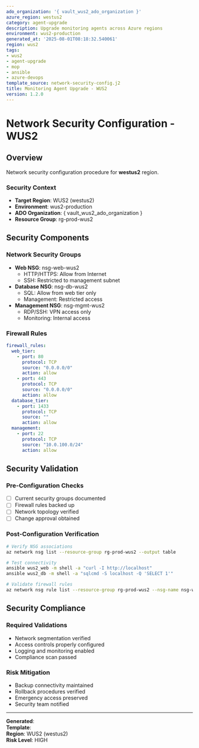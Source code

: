```yaml
---
ado_organization: '{ vault_wus2_ado_organization }'
azure_region: westus2
category: agent-upgrade
description: Upgrade monitoring agents across Azure regions
environment: wus2-production
generated_at: '2025-08-01T08:18:32.540061'
region: wus2
tags:
- wus2
- agent-upgrade
- mop
- ansible
- azure-devops
template_source: network-security-config.j2
title: Monitoring Agent Upgrade - WUS2
version: 1.2.0
---
```



# Network Security Configuration - WUS2

## Overview

Network security configuration procedure for **westus2** region.

### Security Context

- **Target Region**: WUS2 (westus2)
- **Environment**: wus2-production
- **ADO Organization**: { vault_wus2_ado_organization }
- **Resource Group**: rg-prod-wus2

## Security Components

### Network Security Groups
- **Web NSG**: nsg-web-wus2
  - HTTP/HTTPS: Allow from Internet
  - SSH: Restricted to management subnet
- **Database NSG**: nsg-db-wus2
  - SQL: Allow from web tier only
  - Management: Restricted access
- **Management NSG**: nsg-mgmt-wus2
  - RDP/SSH: VPN access only
  - Monitoring: Internal access

### Firewall Rules
```yaml
firewall_rules:
  web_tier:
    - port: 80
      protocol: TCP
      source: "0.0.0.0/0"
      action: allow
    - port: 443
      protocol: TCP
      source: "0.0.0.0/0"
      action: allow
  database_tier:
    - port: 1433
      protocol: TCP
      source: ""
      action: allow
  management:
    - port: 22
      protocol: TCP
      source: "10.0.100.0/24"
      action: allow
```

## Security Validation

### Pre-Configuration Checks
- [ ] Current security groups documented
- [ ] Firewall rules backed up
- [ ] Network topology verified
- [ ] Change approval obtained

### Post-Configuration Verification
```bash
# Verify NSG associations
az network nsg list --resource-group rg-prod-wus2 --output table

# Test connectivity
ansible wus2_web -m shell -a "curl -I http://localhost"
ansible wus2_db -m shell -a "sqlcmd -S localhost -Q 'SELECT 1'"

# Validate firewall rules
az network nsg rule list --resource-group rg-prod-wus2 --nsg-name nsg-web-wus2
```

## Security Compliance

### Required Validations
- Network segmentation verified
- Access controls properly configured
- Logging and monitoring enabled
- Compliance scan passed

### Risk Mitigation
- Backup connectivity maintained
- Rollback procedures verified
- Emergency access preserved
- Security team notified

---

**Generated**:   
**Template**:   
**Region**: WUS2 (westus2)  
**Risk Level**: HIGH